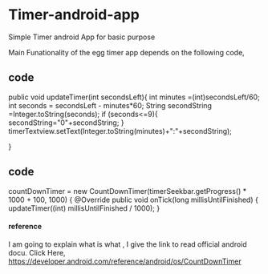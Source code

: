 # Timer-android-app
Simple Timer android App for basic purpose 

Main Funationality of the egg timer app depends on the following code,<Br/>

## code

public void updateTimer(int secondsLeft){
        int minutes =(int)secondsLeft/60;
        int seconds =  secondsLeft - minutes*60;
        String secondString =Integer.toString(seconds);
        if (seconds<=9){
            secondString="0"+secondString;
        }
         timerTextview.setText(Integer.toString(minutes)+":"+secondString);

}

## code 

countDownTimer = new CountDownTimer(timerSeekbar.getProgress() * 1000 + 100, 1000) {
                @Override
                public void onTick(long millisUntilFinished) {
                    updateTimer((int) millisUntilFinished / 1000);
                }
                
#### reference
I am going to explain what is what , I give the link to read official android docu. 
Click Here,<br/> https://developer.android.com/reference/android/os/CountDownTimer

